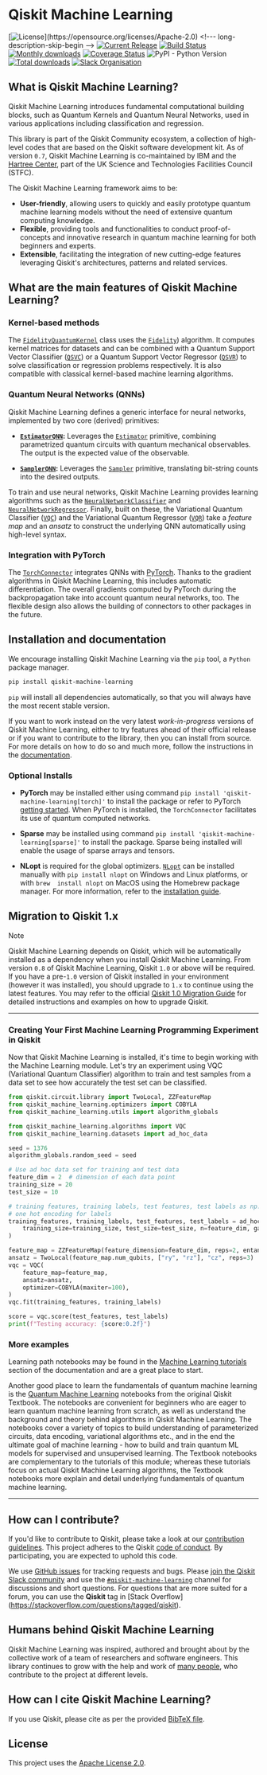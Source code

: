 # Qiskit Machine Learning

[![License](https://img.shields.io/github/license/qiskit-community/qiskit-machine-learning.svg?)](https://opensource.org/licenses/Apache-2.0) <!--- long-description-skip-begin -->
[![Current Release](https://img.shields.io/github/release/qiskit-community/qiskit-machine-learning.svg?logo=Qiskit)](https://github.com/qiskit-community/qiskit-machine-learning/releases)
[![Build Status](https://github.com/qiskit-community/qiskit-machine-learning/actions/workflows/main.yml/badge.svg)](https://github.com/qiskit-community/qiskit-machine-learning/actions?query=workflow%3A"Machine%20Learning%20Unit%20Tests"+branch%3Amain+event%3Apush)
[![Monthly downloads](https://img.shields.io/pypi/dm/qiskit-machine-learning.svg)](https://pypi.org/project/qiskit-machine-learning/)
[![Coverage Status](https://coveralls.io/repos/github/qiskit-community/qiskit-machine-learning/badge.svg?branch=main)](https://coveralls.io/github/qiskit-community/qiskit-machine-learning?branch=main)
![PyPI - Python Version](https://img.shields.io/pypi/pyversions/qiskit-machine-learning)
[![Total downloads](https://static.pepy.tech/badge/qiskit-machine-learning)](https://pepy.tech/project/qiskit-machine-learning)
[![Slack Organisation](https://img.shields.io/badge/slack-chat-blueviolet.svg?label=Qiskit%20Slack&logo=slack)](https://slack.qiskit.org)
<!--- long-description-skip-end -->

## What is Qiskit Machine Learning?

Qiskit Machine Learning introduces fundamental computational building blocks, such as Quantum 
Kernels and Quantum Neural Networks, used in various applications including classification 
and regression.

This library is part of the Qiskit Community ecosystem, a collection of high-level codes that are based
on the Qiskit software development kit. As of version `0.7`, Qiskit Machine Learning is co-maintained
by IBM and the [Hartree Center](https://www.hartree.stfc.ac.uk/), part of the UK Science and 
Technologies Facilities Council (STFC).

The Qiskit Machine Learning framework aims to be:

* **User-friendly**, allowing users to quickly and easily prototype quantum machine learning models without 
    the need of extensive quantum computing knowledge.
* **Flexible**, providing tools and functionalities to conduct proof-of-concepts and innovative research 
    in quantum machine learning for both beginners and experts.
* **Extensible**, facilitating the integration of new cutting-edge features leveraging Qiskit's 
    architectures, patterns and related services.


## What are the main features of Qiskit Machine Learning?

### Kernel-based methods

The [`FidelityQuantumKernel`](https://qiskit-community.github.io/qiskit-machine-learning/stubs/qiskit_machine_learning.kernels.QuantumKernel.html#qiskit_machine_learning.kernels.FidelityQuantumKernel) 
class uses the [`Fidelity`](https://qiskit-community.github.io/qiskit-machine-learning/stubs/qiskit_machine_learning.state_fidelities.BaseStateFidelity.html)) 
algorithm. It computes kernel matrices for datasets and can be combined with a Quantum Support Vector Classifier ([`QSVC`](https://qiskit-community.github.io/qiskit-machine-learning/stubs/qiskit_machine_learning.algorithms.QSVC.html#qiskit_machine_learning.algorithms.QSVC)) 
or a Quantum Support Vector Regressor ([`QSVR`](https://qiskit-community.github.io/qiskit-machine-learning/stubs/qiskit_machine_learning.algorithms.QSVR.html#qiskit_machine_learning.algorithms.QSVR)) 
to solve classification or regression problems respectively. It is also compatible with classical kernel-based machine learning algorithms.


### Quantum Neural Networks (QNNs)

Qiskit Machine Learning defines a generic interface for neural networks, implemented by two core (derived) primitives:

- **[`EstimatorQNN`](https://qiskit-community.github.io/qiskit-machine-learning/stubs/qiskit_machine_learning.neural_networks.EstimatorQNN.html):** Leverages the [`Estimator`](https://docs.quantum.ibm.com/api/qiskit/qiskit.primitives.BaseEstimator) primitive, combining parametrized quantum circuits with quantum mechanical observables. The output is the expected value of the observable.
  
- **[`SamplerQNN`](https://qiskit-community.github.io/qiskit-machine-learning/stubs/qiskit_machine_learning.neural_networks.SamplerQNN.html):** Leverages the [`Sampler`](https://docs.quantum.ibm.com/api/qiskit/qiskit.primitives.BaseSampler) primitive, translating bit-string counts into the desired outputs.

To train and use neural networks, Qiskit Machine Learning provides learning algorithms such as the [`NeuralNetworkClassifier`](https://qiskit-community.github.io/qiskit-machine-learning/stubs/qiskit_machine_learning.algorithms.NeuralNetworkClassifier.html#qiskit_machine_learning.algorithms.NeuralNetworkClassifier) 
and [`NeuralNetworkRegressor`](https://qiskit-community.github.io/qiskit-machine-learning/stubs/qiskit_machine_learning.algorithms.NeuralNetworkRegressor.html#qiskit_machine_learning.algorithms.NeuralNetworkRegressor). 
Finally, built on these, the Variational Quantum Classifier ([`VQC`](https://qiskit-community.github.io/qiskit-machine-learning/stubs/qiskit_machine_learning.algorithms.VQC.html#qiskit_machine_learning.algorithms.VQC))
and the Variational Quantum Regressor ([`VQR`](https://qiskit-community.github.io/qiskit-machine-learning/stubs/qiskit_machine_learning.algorithms.VQR.html#qiskit_machine_learning.algorithms.VQR))
take a _feature map_ and an _ansatz_ to construct the underlying QNN automatically using high-level syntax.

### Integration with PyTorch

The [`TorchConnector`](https://qiskit-community.github.io/qiskit-machine-learning/stubs/qiskit_machine_learning.connectors.TorchConnector.html#qiskit_machine_learning.connectors.TorchConnector) 
integrates QNNs with [PyTorch](https://pytorch.org). 
Thanks to the gradient algorithms in Qiskit Machine Learning, this includes automatic differentiation. 
The overall gradients computed by PyTorch during the backpropagation take into account quantum neural 
networks, too. The flexible design also allows the building of connectors to other packages in the future.

## Installation and documentation

We encourage installing Qiskit Machine Learning via the `pip` tool, a `Python` package manager.

```bash
pip install qiskit-machine-learning
```

`pip` will install all dependencies automatically, so that you will always have the most recent
stable version.

If you want to work instead on the very latest _work-in-progress_ versions of Qiskit Machine Learning, 
either to try features ahead of
their official release or if you want to contribute to the library, then you can install from source.
For more details on how to do so and much more, follow the instructions in the
 [documentation](https://qiskit-community.github.io/qiskit-machine-learning/getting_started.html#installation).

### Optional Installs

* **PyTorch** may be installed either using command `pip install 'qiskit-machine-learning[torch]'` to install the
  package or refer to PyTorch [getting started](https://pytorch.org/get-started/locally/). When PyTorch
  is installed, the `TorchConnector` facilitates its use of quantum computed networks.

* **Sparse** may be installed using command `pip install 'qiskit-machine-learning[sparse]'` to install the
  package. Sparse being installed will enable the usage of sparse arrays and tensors.

* **NLopt** is required for the global optimizers. [`NLopt`](https://nlopt.readthedocs.io/en/latest/) 
  can be installed manually with `pip install nlopt` on Windows and Linux platforms, or with `brew 
  install nlopt` on MacOS using the Homebrew package manager. For more information, 
  refer to the [installation guide](https://nlopt.readthedocs.io/en/latest/NLopt_Installation/).

## Migration to Qiskit 1.x
> [!NOTE]
> Qiskit Machine Learning depends on Qiskit, which will be automatically installed as a 
> dependency when you install Qiskit Machine Learning. From version `0.8` of Qiskit Machine 
> Learning, Qiskit `1.0` or above will be required. If you have a pre-`1.0` version of Qiskit 
> installed in your environment (however it was installed), you should upgrade to `1.x` to 
> continue using the latest features. You may refer to the 
> official [Qiskit 1.0 Migration Guide](https://docs.quantum.ibm.com/api/migration-guides/qiskit-1.0) 
> for detailed instructions and examples on how to upgrade Qiskit.

----------------------------------------------------------------------------------------------------

### Creating Your First Machine Learning Programming Experiment in Qiskit

Now that Qiskit Machine Learning is installed, it's time to begin working with the Machine 
Learning module. Let's try an experiment using VQC (Variational Quantum Classifier) algorithm to
train and test samples from a data set to see how accurately the test set can be classified.

```python
from qiskit.circuit.library import TwoLocal, ZZFeatureMap
from qiskit_machine_learning.optimizers import COBYLA
from qiskit_machine_learning.utils import algorithm_globals

from qiskit_machine_learning.algorithms import VQC
from qiskit_machine_learning.datasets import ad_hoc_data

seed = 1376
algorithm_globals.random_seed = seed

# Use ad hoc data set for training and test data
feature_dim = 2  # dimension of each data point
training_size = 20
test_size = 10

# training features, training labels, test features, test labels as np.ndarray,
# one hot encoding for labels
training_features, training_labels, test_features, test_labels = ad_hoc_data(
    training_size=training_size, test_size=test_size, n=feature_dim, gap=0.3
)

feature_map = ZZFeatureMap(feature_dimension=feature_dim, reps=2, entanglement="linear")
ansatz = TwoLocal(feature_map.num_qubits, ["ry", "rz"], "cz", reps=3)
vqc = VQC(
    feature_map=feature_map,
    ansatz=ansatz,
    optimizer=COBYLA(maxiter=100),
)
vqc.fit(training_features, training_labels)

score = vqc.score(test_features, test_labels)
print(f"Testing accuracy: {score:0.2f}")
```

### More examples

Learning path notebooks may be found in the
[Machine Learning tutorials](https://qiskit-community.github.io/qiskit-machine-learning/tutorials/index.html) section
of the documentation and are a great place to start. 

Another good place to learn the fundamentals of quantum machine learning is the
[Quantum Machine Learning](https://github.com/Qiskit/textbook/tree/main/notebooks/quantum-machine-learning#) notebooks from the original Qiskit Textbook. The notebooks are convenient for beginners who are eager to learn 
quantum machine learning from scratch, as well as understand the background and theory behind algorithms in
Qiskit Machine Learning. The notebooks cover a variety of topics to build understanding of parameterized
circuits, data encoding, variational algorithms etc., and in the end the ultimate goal of machine
learning - how to build and train quantum ML models for supervised and unsupervised learning. 
The Textbook notebooks are complementary to the tutorials of this module; whereas these tutorials focus
on actual Qiskit Machine Learning algorithms, the Textbook notebooks more explain and detail underlying fundamentals
of quantum machine learning.

----------------------------------------------------------------------------------------------------

## How can I contribute?

If you'd like to contribute to Qiskit, please take a look at our
[contribution guidelines](https://github.com/qiskit-community/qiskit-machine-learning/blob/main/CONTRIBUTING.md).
This project adheres to the Qiskit [code of conduct](https://github.com/qiskit-community/qiskit-machine-learning/blob/main/CODE_OF_CONDUCT.md).
By participating, you are expected to uphold this code.

We use [GitHub issues](https://github.com/qiskit-community/qiskit-machine-learning/issues) for tracking requests and bugs. Please
[join the Qiskit Slack community](https://qisk.it/join-slack)
and use the [`#qiskit-machine-learning`](https://qiskit.enterprise.slack.com/archives/C07JE3V55C1) 
channel for discussions and short questions.
For questions that are more suited for a forum, you can use the **Qiskit** tag in [Stack Overflow]
(https://stackoverflow.com/questions/tagged/qiskit).

## Humans behind Qiskit Machine Learning

Qiskit Machine Learning was inspired, authored and brought about by the collective work of a 
team of researchers  and software engineers. This library continues to grow with the help and 
work of 
[many people](https://github.com/qiskit-community/qiskit-machine-learning/graphs/contributors), 
who contribute to the project at different levels.

## How can I cite Qiskit Machine Learning?
If you use Qiskit, please cite as per the provided
[BibTeX file](https://github.com/Qiskit/qiskit/blob/main/CITATION.bib).

## License

This project uses the [Apache License 2.0](https://github.com/qiskit-community/qiskit-machine-learning/blob/main/LICENSE.txt).
